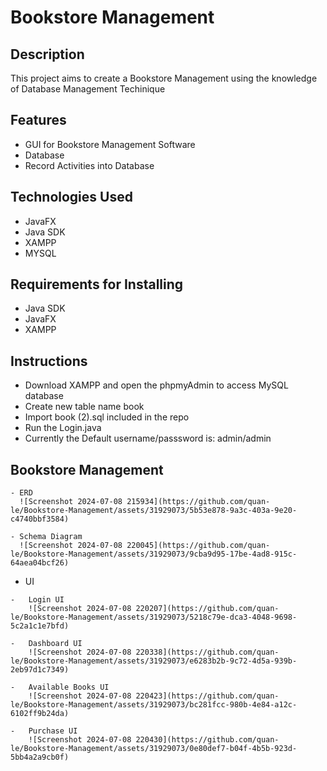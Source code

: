 # Bookstore Management

## Description
This project aims to create a Bookstore Management using the knowledge of Database Management Techinique

## Features
- GUI for Bookstore Management Software
- Database 
- Record Activities into Database

## Technologies Used
- JavaFX
- Java SDK
- XAMPP
- MYSQL

## Requirements for Installing
- Java SDK
- JavaFX
- XAMPP

## Instructions
- Download XAMPP and open the phpmyAdmin to access MySQL database
- Create new table name book
- Import book (2).sql included in the repo
- Run the Login.java
- Currently the Default username/passsword is: admin/admin

## Bookstore Management
```
- ERD
  ![Screenshot 2024-07-08 215934](https://github.com/quan-le/Bookstore-Management/assets/31929073/5b53e878-9a3c-403a-9e20-c4740bbf3584)

```

```
- Schema Diagram
  ![Screenshot 2024-07-08 220045](https://github.com/quan-le/Bookstore-Management/assets/31929073/9cba9d95-17be-4ad8-915c-64aea04bcf26)
```

- UI
```
-   Login UI
    ![Screenshot 2024-07-08 220207](https://github.com/quan-le/Bookstore-Management/assets/31929073/5218c79e-dca3-4048-9698-5c2a1c1e7bfd)
```

```
-   Dashboard UI
    ![Screenshot 2024-07-08 220338](https://github.com/quan-le/Bookstore-Management/assets/31929073/e6283b2b-9c72-4d5a-939b-2eb97d1c7349)
```

```
-   Available Books UI
    ![Screenshot 2024-07-08 220423](https://github.com/quan-le/Bookstore-Management/assets/31929073/bc281fcc-980b-4e84-a12c-6102ff9b24da)
```

```
-   Purchase UI
    ![Screenshot 2024-07-08 220430](https://github.com/quan-le/Bookstore-Management/assets/31929073/0e80def7-b04f-4b5b-923d-5bb4a2a9cb0f)
```
